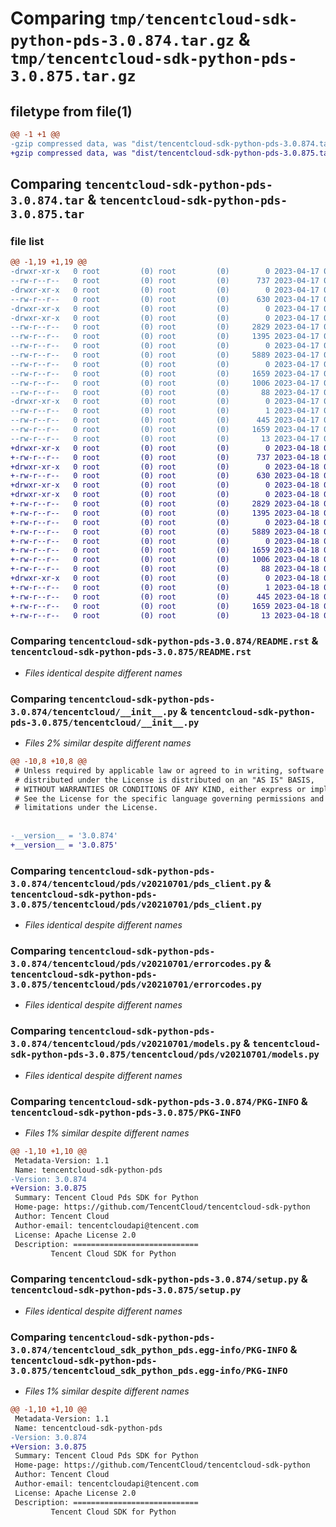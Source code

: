 # Comparing `tmp/tencentcloud-sdk-python-pds-3.0.874.tar.gz` & `tmp/tencentcloud-sdk-python-pds-3.0.875.tar.gz`

## filetype from file(1)

```diff
@@ -1 +1 @@
-gzip compressed data, was "dist/tencentcloud-sdk-python-pds-3.0.874.tar", last modified: Mon Apr 17 00:39:27 2023, max compression
+gzip compressed data, was "dist/tencentcloud-sdk-python-pds-3.0.875.tar", last modified: Tue Apr 18 00:48:17 2023, max compression
```

## Comparing `tencentcloud-sdk-python-pds-3.0.874.tar` & `tencentcloud-sdk-python-pds-3.0.875.tar`

### file list

```diff
@@ -1,19 +1,19 @@
-drwxr-xr-x   0 root         (0) root         (0)        0 2023-04-17 00:39:27.000000 tencentcloud-sdk-python-pds-3.0.874/
--rw-r--r--   0 root         (0) root         (0)      737 2023-04-17 00:39:27.000000 tencentcloud-sdk-python-pds-3.0.874/README.rst
-drwxr-xr-x   0 root         (0) root         (0)        0 2023-04-17 00:39:27.000000 tencentcloud-sdk-python-pds-3.0.874/tencentcloud/
--rw-r--r--   0 root         (0) root         (0)      630 2023-04-17 00:39:27.000000 tencentcloud-sdk-python-pds-3.0.874/tencentcloud/__init__.py
-drwxr-xr-x   0 root         (0) root         (0)        0 2023-04-17 00:39:27.000000 tencentcloud-sdk-python-pds-3.0.874/tencentcloud/pds/
-drwxr-xr-x   0 root         (0) root         (0)        0 2023-04-17 00:39:27.000000 tencentcloud-sdk-python-pds-3.0.874/tencentcloud/pds/v20210701/
--rw-r--r--   0 root         (0) root         (0)     2829 2023-04-17 00:39:27.000000 tencentcloud-sdk-python-pds-3.0.874/tencentcloud/pds/v20210701/pds_client.py
--rw-r--r--   0 root         (0) root         (0)     1395 2023-04-17 00:39:27.000000 tencentcloud-sdk-python-pds-3.0.874/tencentcloud/pds/v20210701/errorcodes.py
--rw-r--r--   0 root         (0) root         (0)        0 2023-04-17 00:39:27.000000 tencentcloud-sdk-python-pds-3.0.874/tencentcloud/pds/v20210701/__init__.py
--rw-r--r--   0 root         (0) root         (0)     5889 2023-04-17 00:39:27.000000 tencentcloud-sdk-python-pds-3.0.874/tencentcloud/pds/v20210701/models.py
--rw-r--r--   0 root         (0) root         (0)        0 2023-04-17 00:39:27.000000 tencentcloud-sdk-python-pds-3.0.874/tencentcloud/pds/__init__.py
--rw-r--r--   0 root         (0) root         (0)     1659 2023-04-17 00:39:27.000000 tencentcloud-sdk-python-pds-3.0.874/PKG-INFO
--rw-r--r--   0 root         (0) root         (0)     1006 2023-04-17 00:39:27.000000 tencentcloud-sdk-python-pds-3.0.874/setup.py
--rw-r--r--   0 root         (0) root         (0)       88 2023-04-17 00:39:27.000000 tencentcloud-sdk-python-pds-3.0.874/setup.cfg
-drwxr-xr-x   0 root         (0) root         (0)        0 2023-04-17 00:39:27.000000 tencentcloud-sdk-python-pds-3.0.874/tencentcloud_sdk_python_pds.egg-info/
--rw-r--r--   0 root         (0) root         (0)        1 2023-04-17 00:39:27.000000 tencentcloud-sdk-python-pds-3.0.874/tencentcloud_sdk_python_pds.egg-info/dependency_links.txt
--rw-r--r--   0 root         (0) root         (0)      445 2023-04-17 00:39:27.000000 tencentcloud-sdk-python-pds-3.0.874/tencentcloud_sdk_python_pds.egg-info/SOURCES.txt
--rw-r--r--   0 root         (0) root         (0)     1659 2023-04-17 00:39:27.000000 tencentcloud-sdk-python-pds-3.0.874/tencentcloud_sdk_python_pds.egg-info/PKG-INFO
--rw-r--r--   0 root         (0) root         (0)       13 2023-04-17 00:39:27.000000 tencentcloud-sdk-python-pds-3.0.874/tencentcloud_sdk_python_pds.egg-info/top_level.txt
+drwxr-xr-x   0 root         (0) root         (0)        0 2023-04-18 00:48:17.000000 tencentcloud-sdk-python-pds-3.0.875/
+-rw-r--r--   0 root         (0) root         (0)      737 2023-04-18 00:48:17.000000 tencentcloud-sdk-python-pds-3.0.875/README.rst
+drwxr-xr-x   0 root         (0) root         (0)        0 2023-04-18 00:48:17.000000 tencentcloud-sdk-python-pds-3.0.875/tencentcloud/
+-rw-r--r--   0 root         (0) root         (0)      630 2023-04-18 00:48:17.000000 tencentcloud-sdk-python-pds-3.0.875/tencentcloud/__init__.py
+drwxr-xr-x   0 root         (0) root         (0)        0 2023-04-18 00:48:17.000000 tencentcloud-sdk-python-pds-3.0.875/tencentcloud/pds/
+drwxr-xr-x   0 root         (0) root         (0)        0 2023-04-18 00:48:17.000000 tencentcloud-sdk-python-pds-3.0.875/tencentcloud/pds/v20210701/
+-rw-r--r--   0 root         (0) root         (0)     2829 2023-04-18 00:48:17.000000 tencentcloud-sdk-python-pds-3.0.875/tencentcloud/pds/v20210701/pds_client.py
+-rw-r--r--   0 root         (0) root         (0)     1395 2023-04-18 00:48:17.000000 tencentcloud-sdk-python-pds-3.0.875/tencentcloud/pds/v20210701/errorcodes.py
+-rw-r--r--   0 root         (0) root         (0)        0 2023-04-18 00:48:17.000000 tencentcloud-sdk-python-pds-3.0.875/tencentcloud/pds/v20210701/__init__.py
+-rw-r--r--   0 root         (0) root         (0)     5889 2023-04-18 00:48:17.000000 tencentcloud-sdk-python-pds-3.0.875/tencentcloud/pds/v20210701/models.py
+-rw-r--r--   0 root         (0) root         (0)        0 2023-04-18 00:48:17.000000 tencentcloud-sdk-python-pds-3.0.875/tencentcloud/pds/__init__.py
+-rw-r--r--   0 root         (0) root         (0)     1659 2023-04-18 00:48:17.000000 tencentcloud-sdk-python-pds-3.0.875/PKG-INFO
+-rw-r--r--   0 root         (0) root         (0)     1006 2023-04-18 00:48:17.000000 tencentcloud-sdk-python-pds-3.0.875/setup.py
+-rw-r--r--   0 root         (0) root         (0)       88 2023-04-18 00:48:17.000000 tencentcloud-sdk-python-pds-3.0.875/setup.cfg
+drwxr-xr-x   0 root         (0) root         (0)        0 2023-04-18 00:48:17.000000 tencentcloud-sdk-python-pds-3.0.875/tencentcloud_sdk_python_pds.egg-info/
+-rw-r--r--   0 root         (0) root         (0)        1 2023-04-18 00:48:17.000000 tencentcloud-sdk-python-pds-3.0.875/tencentcloud_sdk_python_pds.egg-info/dependency_links.txt
+-rw-r--r--   0 root         (0) root         (0)      445 2023-04-18 00:48:17.000000 tencentcloud-sdk-python-pds-3.0.875/tencentcloud_sdk_python_pds.egg-info/SOURCES.txt
+-rw-r--r--   0 root         (0) root         (0)     1659 2023-04-18 00:48:17.000000 tencentcloud-sdk-python-pds-3.0.875/tencentcloud_sdk_python_pds.egg-info/PKG-INFO
+-rw-r--r--   0 root         (0) root         (0)       13 2023-04-18 00:48:17.000000 tencentcloud-sdk-python-pds-3.0.875/tencentcloud_sdk_python_pds.egg-info/top_level.txt
```

### Comparing `tencentcloud-sdk-python-pds-3.0.874/README.rst` & `tencentcloud-sdk-python-pds-3.0.875/README.rst`

 * *Files identical despite different names*

### Comparing `tencentcloud-sdk-python-pds-3.0.874/tencentcloud/__init__.py` & `tencentcloud-sdk-python-pds-3.0.875/tencentcloud/__init__.py`

 * *Files 2% similar despite different names*

```diff
@@ -10,8 +10,8 @@
 # Unless required by applicable law or agreed to in writing, software
 # distributed under the License is distributed on an "AS IS" BASIS,
 # WITHOUT WARRANTIES OR CONDITIONS OF ANY KIND, either express or implied.
 # See the License for the specific language governing permissions and
 # limitations under the License.
 
 
-__version__ = '3.0.874'
+__version__ = '3.0.875'
```

### Comparing `tencentcloud-sdk-python-pds-3.0.874/tencentcloud/pds/v20210701/pds_client.py` & `tencentcloud-sdk-python-pds-3.0.875/tencentcloud/pds/v20210701/pds_client.py`

 * *Files identical despite different names*

### Comparing `tencentcloud-sdk-python-pds-3.0.874/tencentcloud/pds/v20210701/errorcodes.py` & `tencentcloud-sdk-python-pds-3.0.875/tencentcloud/pds/v20210701/errorcodes.py`

 * *Files identical despite different names*

### Comparing `tencentcloud-sdk-python-pds-3.0.874/tencentcloud/pds/v20210701/models.py` & `tencentcloud-sdk-python-pds-3.0.875/tencentcloud/pds/v20210701/models.py`

 * *Files identical despite different names*

### Comparing `tencentcloud-sdk-python-pds-3.0.874/PKG-INFO` & `tencentcloud-sdk-python-pds-3.0.875/PKG-INFO`

 * *Files 1% similar despite different names*

```diff
@@ -1,10 +1,10 @@
 Metadata-Version: 1.1
 Name: tencentcloud-sdk-python-pds
-Version: 3.0.874
+Version: 3.0.875
 Summary: Tencent Cloud Pds SDK for Python
 Home-page: https://github.com/TencentCloud/tencentcloud-sdk-python
 Author: Tencent Cloud
 Author-email: tencentcloudapi@tencent.com
 License: Apache License 2.0
 Description: ============================
         Tencent Cloud SDK for Python
```

### Comparing `tencentcloud-sdk-python-pds-3.0.874/setup.py` & `tencentcloud-sdk-python-pds-3.0.875/setup.py`

 * *Files identical despite different names*

### Comparing `tencentcloud-sdk-python-pds-3.0.874/tencentcloud_sdk_python_pds.egg-info/PKG-INFO` & `tencentcloud-sdk-python-pds-3.0.875/tencentcloud_sdk_python_pds.egg-info/PKG-INFO`

 * *Files 1% similar despite different names*

```diff
@@ -1,10 +1,10 @@
 Metadata-Version: 1.1
 Name: tencentcloud-sdk-python-pds
-Version: 3.0.874
+Version: 3.0.875
 Summary: Tencent Cloud Pds SDK for Python
 Home-page: https://github.com/TencentCloud/tencentcloud-sdk-python
 Author: Tencent Cloud
 Author-email: tencentcloudapi@tencent.com
 License: Apache License 2.0
 Description: ============================
         Tencent Cloud SDK for Python
```

